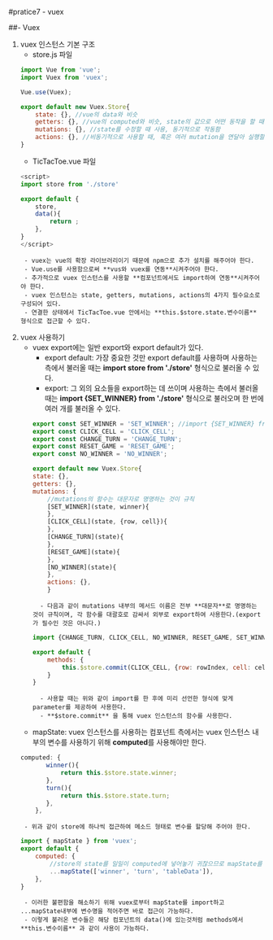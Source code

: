 #pratice7 - vuex

##- Vuex
1. vuex 인스턴스 기본 구조
	- store.js 파일
    ```javascript
    import Vue from 'vue';
    import Vuex from 'vuex';

    Vue.use(Vuex);

    export default new Vuex.Store{
        state: {}, //vue의 data와 비슷
        getters: {}, //vue의 computed와 비슷, state의 값으로 어떤 동작을 할 때, 캐싱 됨
        mutations: {}, //state를 수정할 때 사용, 동기적으로 작동함
        actions: {}, //비동기적으로 사용할 때, 혹은 여러 mutation을 연달아 실행할 때
    }
    ```
    - TicTacToe.vue 파일
    ```javascript
    <script>
    import store from './store'
    
    export default {
    	store,
        data(){
        	return ;
        },
    }
    </script>
    ```
    	- vuex는 vue의 확장 라이브러리이기 때문에 npm으로 추가 설치를 해주어야 한다.
    	- Vue.use를 사용함으로써 **vus와 vuex를 연동**시켜주어야 한다.
    	- 추가적으로 vuex 인스턴스를 사용할 **컴포넌트에서도 import하여 연동**시켜주어야 한다.
    	- vuex 인스턴스는 state, getters, mutations, actions의 4가지 필수요소로 구성되어 있다.
    	- 연결한 상태에서 TicTacToe.vue 안에서는 **this.$store.state.변수이름** 형식으로 접근할 수 있다.

2. vuex 사용하기
	- vuex export에는 일반 export와 export default가 있다.
		- export default: 가장 중요한 것만 export default를 사용하며 사용하는 측에서 불러올 때는 **import store from './store'** 형식으로 불러올 수 있다.
		- export: 그 외의 요소들을 export하는 데 쓰이며 사용하는 측에서 불러올 때는 **import {SET_WINNER} from './store'** 형식으로 불러오며 한 번에 여러 개를 불러올 수 있다.
		```javascript
        export const SET_WINNER = 'SET_WINNER'; //import {SET_WINNER} from './store'
		export const CLICK_CELL = 'CLICK_CELL';
		export const CHANGE_TURN = 'CHANGE_TURN';
		export const RESET_GAME = 'RESET_GAME';
		export const NO_WINNER = 'NO_WINNER';
        
        export default new Vuex.Store{
        state: {},
        getters: {},
        mutations: {
        	//mutations의 함수는 대문자로 명명하는 것이 규칙
        	[SET_WINNER](state, winner){
        	},
        	[CLICK_CELL](state, {row, cell}){
        	},
        	[CHANGE_TURN](state){
        	},
        	[RESET_GAME](state){
        	},
        	[NO_WINNER](state){
        	},
        	actions: {},
    		}

        ```
        	- 다음과 같이 mutations 내부의 메서드 이름은 전부 **대문자**로 명명하는 것이 규칙이며, 각 함수를 대괄호로 감싸서 외부로 export하여 사용한다.(export가 필수인 것은 아니다.)

        ```javascript
        import {CHANGE_TURN, CLICK_CELL, NO_WINNER, RESET_GAME, SET_WINNER} from "./store";
        
        export default {
        	methods: {
        		this.$store.commit(CLICK_CELL, {row: rowIndex, cell: cellIndex});
        	}
        }
        ```
			- 사용할 때는 위와 같이 import를 한 후에 미리 선언한 형식에 맞게 parameter를 제공하여 사용한다.
			- **$store.commit** 을 통해 vuex 인스턴스의 함수를 사용한다.
	- mapState: vuex 인스턴스를 사용하는 컴포넌트 측에서는 vuex 인스턴스 내부의 변수를 사용하기 위해 **computed**를 사용해야만 한다.
	```javascript
    computed: {
           winner(){
               return this.$store.state.winner;
           },
           turn(){
               return this.$store.state.turn;
           },
        },
    ```
    	- 위과 같이 store에 하나씩 접근하여 메소드 형태로 변수를 할당해 주어야 한다.

    ```javascript
    import { mapState } from 'vuex';
    export default {
    	computed: {
            //store의 state를 일일이 computed에 넣어놓기 귀찮으므로 mapState를 통해 한번에 불러옴.
            ...mapState(['winner', 'turn', 'tableData']),
        },
    }
    ```
    	- 이러한 불편함을 해소하기 위해 vuex로부터 mapState를 import하고 ...mapState내부에 변수명을 적어주면 바로 접근이 가능하다.
    	- 이렇게 불러온 변수들은 해당 컴포넌트의 data()에 있는것처럼 methods에서 **this.변수이름** 과 같이 사용이 가능하다.
